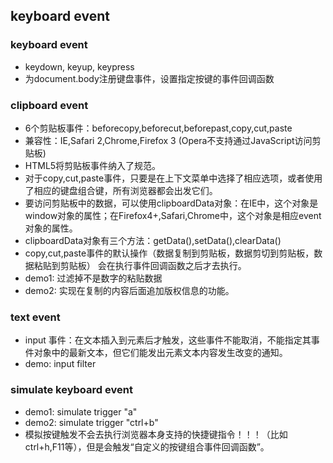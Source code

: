 ## keyboard event

### keyboard event
- keydown, keyup, keypress
- 为document.body注册键盘事件，设置指定按键的事件回调函数

### clipboard event
- 6个剪贴板事件：beforecopy,beforecut,beforepast,copy,cut,paste
- 兼容性：IE,Safari 2,Chrome,Firefox 3   (Opera不支持通过JavaScript访问剪贴板)
- HTML5将剪贴板事件纳入了规范。
- 对于copy,cut,paste事件，只要是在上下文菜单中选择了相应选项，或者使用了相应的键盘组合键，所有浏览器都会出发它们。
- 要访问剪贴板中的数据，可以使用clipboardData对象：在IE中，这个对象是window对象的属性；在Firefox4+,Safari,Chrome中，这个对象是相应event对象的属性。
- clipboardData对象有三个方法：getData(),setData(),clearData()
- copy,cut,paste事件的默认操作（数据复制到剪贴板，数据剪切到剪贴板，数据粘贴到剪贴板） 会在执行事件回调函数之后才去执行。
- demo1: 过滤掉不是数字的粘贴数据
- demo2: 实现在复制的内容后面追加版权信息的功能。

### text event
- input 事件：在文本插入到元素后才触发，这些事件不能取消，不能指定其事件对象中的最新文本，但它们能发出元素文本内容发生改变的通知。
- demo: input filter


### simulate keyboard event
- demo1: simulate trigger "a"
- demo2: simulate trigger "ctrl+b"
- 模拟按键触发不会去执行浏览器本身支持的快捷键指令！！！（比如ctrl+h,F11等），但是会触发“自定义的按键组合事件回调函数”。